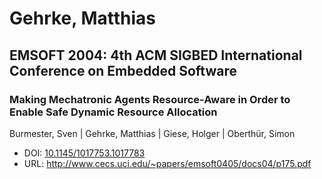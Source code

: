 # Gehrke, Matthias

## EMSOFT 2004: 4th ACM SIGBED International Conference on Embedded Software

### Making Mechatronic Agents Resource-Aware in Order to Enable Safe Dynamic Resource Allocation
Burmester, Sven | Gehrke, Matthias | Giese, Holger | Oberthür, Simon
* DOI: [10.1145/1017753.1017783](https://doi.org/10.1145/1017753.1017783)
* URL: <http://www.cecs.uci.edu/~papers/emsoft0405/docs04/p175.pdf>

